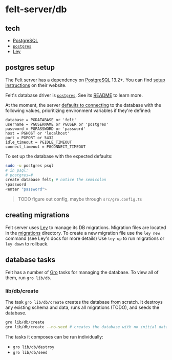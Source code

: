 # felt-server/db

## tech

- [PostgreSQL](https://www.postgresql.org)
- [`postgres`](https://github.com/porsager/postgres)
- [Ley](https://github.com/lukeed/ley)

## postgres setup

The Felt server has a dependency on [PostgreSQL](https://www.postgresql.org) 13.2+.
You can find [setup instructions](https://www.postgresql.org/download/) on their website.

Felt's database driver is [`postgres`](https://github.com/porsager/postgres).
See its [README](https://github.com/porsager/postgres#readme) to learn more.

At the moment, the server [defaults to connecting](./postgres.ts)
to the database with the following values,
prioritizing environment variables if they're defined:

```
database = PGDATABASE or 'felt'
username = PGUSERNAME or PGUSER or 'postgres'
password = PGPASSWORD or 'password'
host = PGHOST or 'localhost'
port = PGPORT or 5432
idle_timeout = PGIDLE_TIMEOUT
connect_timeout = PGCONNECT_TIMEOUT
```

To set up the database with the expected defaults:

```bash
sudo -u postgres psql
# in psql:
# postgres=#
create database felt; # notice the semicolon
\password
<enter "password">
```

> TODO figure out config, maybe through `src/gro.config.ts`

## creating migrations

Felt server uses [Ley](https://github.com/lukeed/ley) to manage its DB migrations.
Migration files are located in the [migrations](./migrations) directory.
To create a new migration file use the `ley new` command (see Ley's docs for more details)
Use `ley up` to run migrations or `ley down` to rollback.

## database tasks

Felt has a number of [Gro](https://github.com/feltcoop/gro) tasks for managing the database.
To view all of them, run `gro lib/db`.

### lib/db/create

The task `gro lib/db/create` creates the database from scratch.
It destroys any existing schema and data, runs all migrations (TODO), and seeds the database.

```bash
gro lib/db/create
gro lib/db/create --no-seed # creates the database with no initial data
```

The tasks it composes can be run individually:

- `gro lib/db/destroy`
- `gro lib/db/seed`
